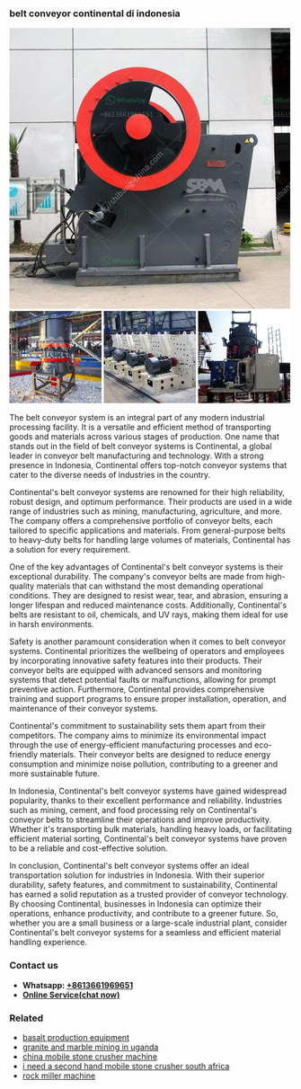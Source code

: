 <h3>belt conveyor continental di indonesia</h3><img src='1708309193.jpg' alt=''><p>The belt conveyor system is an integral part of any modern industrial processing facility. It is a versatile and efficient method of transporting goods and materials across various stages of production. One name that stands out in the field of belt conveyor systems is Continental, a global leader in conveyor belt manufacturing and technology. With a strong presence in Indonesia, Continental offers top-notch conveyor systems that cater to the diverse needs of industries in the country.</p><p>Continental's belt conveyor systems are renowned for their high reliability, robust design, and optimum performance. Their products are used in a wide range of industries such as mining, manufacturing, agriculture, and more. The company offers a comprehensive portfolio of conveyor belts, each tailored to specific applications and materials. From general-purpose belts to heavy-duty belts for handling large volumes of materials, Continental has a solution for every requirement.</p><p>One of the key advantages of Continental's belt conveyor systems is their exceptional durability. The company's conveyor belts are made from high-quality materials that can withstand the most demanding operational conditions. They are designed to resist wear, tear, and abrasion, ensuring a longer lifespan and reduced maintenance costs. Additionally, Continental's belts are resistant to oil, chemicals, and UV rays, making them ideal for use in harsh environments.</p><p>Safety is another paramount consideration when it comes to belt conveyor systems. Continental prioritizes the wellbeing of operators and employees by incorporating innovative safety features into their products. Their conveyor belts are equipped with advanced sensors and monitoring systems that detect potential faults or malfunctions, allowing for prompt preventive action. Furthermore, Continental provides comprehensive training and support programs to ensure proper installation, operation, and maintenance of their conveyor systems.</p><p>Continental's commitment to sustainability sets them apart from their competitors. The company aims to minimize its environmental impact through the use of energy-efficient manufacturing processes and eco-friendly materials. Their conveyor belts are designed to reduce energy consumption and minimize noise pollution, contributing to a greener and more sustainable future.</p><p>In Indonesia, Continental's belt conveyor systems have gained widespread popularity, thanks to their excellent performance and reliability. Industries such as mining, cement, and food processing rely on Continental's conveyor belts to streamline their operations and improve productivity. Whether it's transporting bulk materials, handling heavy loads, or facilitating efficient material sorting, Continental's belt conveyor systems have proven to be a reliable and cost-effective solution.</p><p>In conclusion, Continental's belt conveyor systems offer an ideal transportation solution for industries in Indonesia. With their superior durability, safety features, and commitment to sustainability, Continental has earned a solid reputation as a trusted provider of conveyor technology. By choosing Continental, businesses in Indonesia can optimize their operations, enhance productivity, and contribute to a greener future. So, whether you are a small business or a large-scale industrial plant, consider Continental's belt conveyor systems for a seamless and efficient material handling experience.</p><h3>Contact us</h3><ul><li><strong>Whatsapp:&nbsp;<a href="https://wa.me/8613661969651">+8613661969651</a></strong></li><li><a href="https://swt.shibang-china.com/?git&amp;zhl&amp;belt conveyor continental di indonesia"><strong>Online Service(chat now)</strong></a></li></ul><h3>Related</h3><ul><li><a href='basalt production equipment.md'>basalt production equipment</a></li><li><a href='granite and marble mining in uganda.md'>granite and marble mining in uganda</a></li><li><a href='china mobile stone crusher machine.md'>china mobile stone crusher machine</a></li><li><a href='i need a second hand mobile stone crusher south africa.md'>i need a second hand mobile stone crusher south africa</a></li><li><a href='rock miller machine.md'>rock miller machine</a></li></ul>